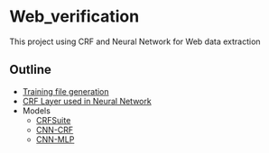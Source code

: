 # Web_verification
This project using CRF and Neural Network for Web data extraction
## Outline
* [Training file generation](/prepare_train_with_set.ipynb)
* [CRF Layer used in Neural Network](/crflayer.py)
* Models
  * [CRFSuite](/CRFsuite.ipynb)
  * [CNN-CRF](/cnn-crf.ipynb)
  * [CNN-MLP](/cnn-mlp.ipynb)
